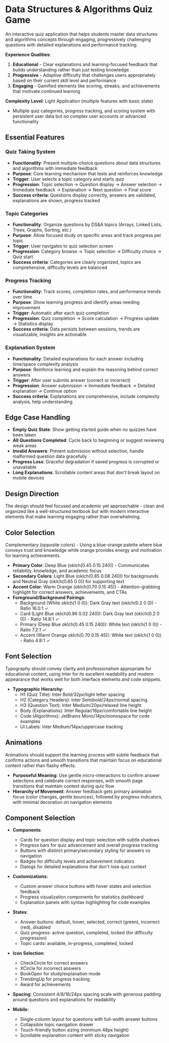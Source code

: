# Data Structures & Algorithms Quiz Game

An interactive quiz application that helps students master data structures and algorithms concepts through engaging, progressively challenging questions with detailed explanations and performance tracking.

**Experience Qualities**:
1. **Educational** - Clear explanations and learning-focused feedback that builds understanding rather than just testing knowledge
2. **Progressive** - Adaptive difficulty that challenges users appropriately based on their current skill level and performance
3. **Engaging** - Gamified elements like scoring, streaks, and achievements that motivate continued learning

**Complexity Level**: Light Application (multiple features with basic state)
- Multiple quiz categories, progress tracking, and scoring system with persistent user data but no complex user accounts or advanced functionality

## Essential Features

### Quiz Taking System
- **Functionality**: Present multiple-choice questions about data structures and algorithms with immediate feedback
- **Purpose**: Core learning mechanism that tests and reinforces knowledge
- **Trigger**: User selects a topic category and starts quiz
- **Progression**: Topic selection → Question display → Answer selection → Immediate feedback → Explanation → Next question → Final score
- **Success criteria**: Questions display correctly, answers are validated, explanations are shown, progress tracked

### Topic Categories
- **Functionality**: Organize questions by DS&A topics (Arrays, Linked Lists, Trees, Graphs, Sorting, etc.)
- **Purpose**: Allow focused study on specific areas and track progress per topic
- **Trigger**: User navigates to quiz selection screen
- **Progression**: Category browse → Topic selection → Difficulty choice → Quiz start
- **Success criteria**: Categories are clearly organized, topics are comprehensive, difficulty levels are balanced

### Progress Tracking
- **Functionality**: Track scores, completion rates, and performance trends over time
- **Purpose**: Show learning progress and identify areas needing improvement
- **Trigger**: Automatic after each quiz completion
- **Progression**: Quiz completion → Score calculation → Progress update → Statistics display
- **Success criteria**: Data persists between sessions, trends are visualizable, insights are actionable

### Explanation System
- **Functionality**: Detailed explanations for each answer including time/space complexity analysis
- **Purpose**: Reinforce learning and explain the reasoning behind correct answers
- **Trigger**: After user submits answer (correct or incorrect)
- **Progression**: Answer submission → Immediate feedback → Detailed explanation → Continue option
- **Success criteria**: Explanations are comprehensive, include complexity analysis, help understanding

## Edge Case Handling

- **Empty Quiz State**: Show getting started guide when no quizzes have been taken
- **All Questions Completed**: Cycle back to beginning or suggest reviewing weak areas
- **Invalid Answers**: Prevent submission without selection, handle malformed question data gracefully
- **Progress Loss**: Graceful degradation if saved progress is corrupted or unavailable
- **Long Explanations**: Scrollable content areas that don't break layout on mobile devices

## Design Direction

The design should feel focused and academic yet approachable - clean and organized like a well-structured textbook but with modern interactive elements that make learning engaging rather than overwhelming.

## Color Selection

Complementary (opposite colors) - Using a blue-orange palette where blue conveys trust and knowledge while orange provides energy and motivation for learning achievements.

- **Primary Color**: Deep Blue (oklch(0.45 0.15 240)) - Communicates reliability, knowledge, and academic focus
- **Secondary Colors**: Light Blue (oklch(0.85 0.08 240)) for backgrounds and Neutral Gray (oklch(0.65 0 0)) for supporting text
- **Accent Color**: Warm Orange (oklch(0.70 0.15 45)) - Attention-grabbing highlight for correct answers, achievements, and CTAs
- **Foreground/Background Pairings**: 
  - Background (White oklch(1 0 0)): Dark Gray text (oklch(0.2 0 0)) - Ratio 16.0:1 ✓
  - Card (Light Blue oklch(0.96 0.02 240)): Dark Gray text (oklch(0.2 0 0)) - Ratio 14.8:1 ✓
  - Primary (Deep Blue oklch(0.45 0.15 240)): White text (oklch(1 0 0)) - Ratio 7.2:1 ✓
  - Accent (Warm Orange oklch(0.70 0.15 45)): White text (oklch(1 0 0)) - Ratio 4.8:1 ✓

## Font Selection

Typography should convey clarity and professionalism appropriate for educational content, using Inter for its excellent readability and modern appearance that works well for both interface elements and code snippets.

- **Typographic Hierarchy**:
  - H1 (Quiz Title): Inter Bold/32px/tight letter spacing
  - H2 (Category Headers): Inter Semibold/24px/normal spacing  
  - H3 (Question Text): Inter Medium/20px/relaxed line height
  - Body (Explanations): Inter Regular/16px/comfortable line height
  - Code (Algorithms): JetBrains Mono/14px/monospace for code examples
  - UI Labels: Inter Medium/14px/uppercase tracking

## Animations

Animations should support the learning process with subtle feedback that confirms actions and smooth transitions that maintain focus on educational content rather than flashy effects.

- **Purposeful Meaning**: Use gentle micro-interactions to confirm answer selections and celebrate correct responses, with smooth page transitions that maintain context during quiz flow
- **Hierarchy of Movement**: Answer feedback gets primary animation focus (color changes, gentle bounces), followed by progress indicators, with minimal decoration on navigation elements

## Component Selection

- **Components**: 
  - Cards for question display and topic selection with subtle shadows
  - Progress bars for quiz advancement and overall progress tracking
  - Buttons with distinct primary/secondary styling for answers vs navigation
  - Badges for difficulty levels and achievement indicators
  - Dialogs for detailed explanations that don't lose quiz context
  
- **Customizations**: 
  - Custom answer choice buttons with hover states and selection feedback
  - Progress visualization components for statistics dashboard
  - Explanation panels with syntax highlighting for code examples
  
- **States**: 
  - Answer buttons: default, hover, selected, correct (green), incorrect (red), disabled
  - Quiz progress: active question, completed, locked (for difficulty progression)
  - Topic cards: available, in-progress, completed, locked
  
- **Icon Selection**: 
  - CheckCircle for correct answers
  - XCircle for incorrect answers  
  - BookOpen for study/explanation mode
  - TrendingUp for progress tracking
  - Award for achievements
  
- **Spacing**: Consistent 4/8/16/24px spacing scale with generous padding around questions and explanations for readability

- **Mobile**: 
  - Single-column layout for questions with full-width answer buttons
  - Collapsible topic navigation drawer
  - Touch-friendly button sizing (minimum 48px height)
  - Scrollable explanation content with sticky navigation